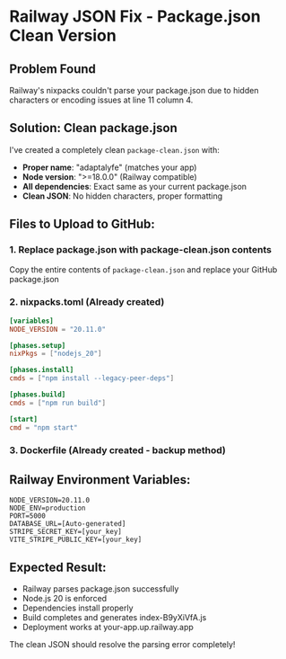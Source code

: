 # Railway JSON Fix - Package.json Clean Version

## Problem Found
Railway's nixpacks couldn't parse your package.json due to hidden characters or encoding issues at line 11 column 4.

## Solution: Clean package.json
I've created a completely clean `package-clean.json` with:
- **Proper name**: "adaptalyfe" (matches your app)
- **Node version**: ">=18.0.0" (Railway compatible)
- **All dependencies**: Exact same as your current package.json
- **Clean JSON**: No hidden characters, proper formatting

## Files to Upload to GitHub:

### **1. Replace package.json with package-clean.json contents**
Copy the entire contents of `package-clean.json` and replace your GitHub package.json

### **2. nixpacks.toml** (Already created)
```toml
[variables]
NODE_VERSION = "20.11.0"

[phases.setup]
nixPkgs = ["nodejs_20"]

[phases.install]
cmds = ["npm install --legacy-peer-deps"]

[phases.build]
cmds = ["npm run build"]

[start]
cmd = "npm start"
```

### **3. Dockerfile** (Already created - backup method)

## Railway Environment Variables:
```
NODE_VERSION=20.11.0
NODE_ENV=production
PORT=5000
DATABASE_URL=[Auto-generated]
STRIPE_SECRET_KEY=[your_key]
VITE_STRIPE_PUBLIC_KEY=[your_key]
```

## Expected Result:
- Railway parses package.json successfully
- Node.js 20 is enforced
- Dependencies install properly
- Build completes and generates index-B9yXiVfA.js
- Deployment works at your-app.up.railway.app

The clean JSON should resolve the parsing error completely!